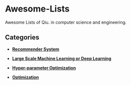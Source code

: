 # Awesome-Lists
Awesome Lists of Qiu. in computer science and engineering.

## Categories

* [**Recommender System**](./RecommenderSystem.md)

* [**Large Scale Machine Learning or Deep Learning**](./LargeScaleMachineLearning.md)

* [**Hyper-parameter Optimization**](./Hyper-parameterOptimization.md)

* [**Optimization**](./Optimization.md)

